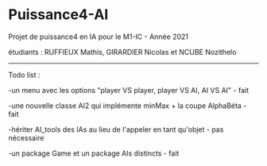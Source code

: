 # Puissance4-AI
Projet de puissance4 en IA pour le M1-IC - Année 2021

étudiants : RUFFIEUX Mathis, GIRARDIER Nicolas et NCUBE Nozithelo

-----------------------
Todo list : 

-un menu avec les options "player VS player, player VS AI, AI VS AI" - fait

-une nouvelle classe AI2 qui implémente minMax + la coupe AlphaBéta - fait 

-hériter AI_tools des IAs au lieu de l'appeler en tant qu'objet - pas nécessaire

-un package Game et un package AIs distincts - fait

